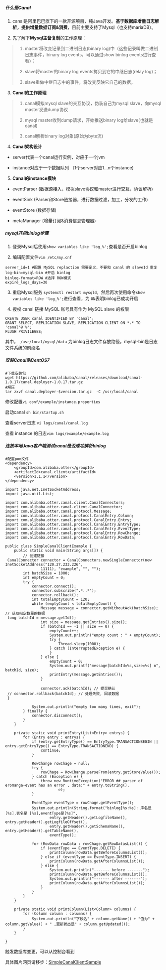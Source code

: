##### 什么是Canal

1. canal是阿里巴巴旗下的一款开源项目，纯Java开发。**基于数据库增量日志解析，提供增量数据订阅&消费**，目前主要支持了Mysql（也支持mariaDB）。

2. 先了解下**Mysql主备复制**的工作原理：

> 1.  master将改变记录到二进制日志(binary log)中（这些记录叫做二进制日志事件，binary log events，可以通过show binlog events进行查看）；
>     
> 2.  slave将master的binary log events拷贝到它的中继日志(relay log)；
>     
> 3.  slave重做中继日志中的事件，将改变反映它自己的数据。
>     

3. **Canal的工作原理**

> 1.  canal模拟mysql slave的交互协议，伪装自己为mysql slave，向mysql master发送dump协议
>     
> 2.  mysql master收到dump请求，开始推送binary log给slave(也就是canal)
>     
> 3.  canal解析binary log对象(原始为byte流)
>     

4. **Canal架构设计**

*   server代表一个canal运行实例，对应于一个jvm
    
*   instance对应于一个数据队列 （1个server对应1…n个instance)

5. **Canal的instance模块**

*   eventParser (数据源接入，模拟slave协议和master进行交互，协议解析)
    
*   eventSink (Parser和Store链接器，进行数据过滤，加工，分发的工作)
    
*   eventStore (数据存储)
    
*   metaManager (增量订阅&消费信息管理器)


##### mysql开启binlog步骤

1. 登录Mysql后使用`show variables like 'log_%';`查看是否开启binlog

2. 编辑配置文件`vim /etc/my.cnf`

```
server_id=1 #配置 MySQL replaction 需要定义，不要和 canal 的 slaveId 重复
log-bin=mysql-bin #开启 binlog
binlog-format=ROW #选择 ROW模式
expire_logs_days=30
```

3. 重启Mysql服务 `systemctl restart mysqld`，然后再次使用命令`show variables like 'log_%';`进行查看，为 `ON`表明binlog已成功开启

4. 授权 canal 链接 MySQL 账号具有作为 MySQL slave 的权限

```
CREATE USER canal IDENTIFIED BY 'canal';  
GRANT SELECT, REPLICATION SLAVE, REPLICATION CLIENT ON *.* TO 'canal'@'%';
FLUSH PRIVILEGES;
```

其中，` /usr/local/mysql/data` 为binlog日志文件存放路径，mysql-bin是日志文件系统的前缀名

##### 安装Canal到CentOS7

```
#下载安装包
wget https://github.com/alibaba/canal/releases/download/canal-1.0.17/canal.deployer-1.0.17.tar.gz
#解压
tar zxvf canal.deployer-$version.tar.gz  -C /usr/local/canal
```

修改配置`vi conf/example/instance.properties`

启动canal `sh bin/startup.sh`

查看server日志 `vi logs/canal/canal.log`

查看 instance 的日志`vim logs/example/example.log`

##### 连接本地Java客户端测试canal是否成功解析binlog

```
#配置pom文件
<dependency>  
    <groupId>com.alibaba.otter</groupId>  
    <artifactId>canal.client</artifactId>  
    <version>1.1.1</version>  
</dependency>
```

```
import java.net.InetSocketAddress;  
import java.util.List;  
  
import com.alibaba.otter.canal.client.CanalConnectors;  
import com.alibaba.otter.canal.client.CanalConnector;  
import com.alibaba.otter.canal.protocol.Message;  
import com.alibaba.otter.canal.protocol.CanalEntry.Column;  
import com.alibaba.otter.canal.protocol.CanalEntry.Entry;  
import com.alibaba.otter.canal.protocol.CanalEntry.EntryType;  
import com.alibaba.otter.canal.protocol.CanalEntry.EventType;  
import com.alibaba.otter.canal.protocol.CanalEntry.RowChange;  
import com.alibaba.otter.canal.protocol.CanalEntry.RowData;  
  
public class SimpleCanalClientExample {  
    public static void main(String args[]) {  
        // 创建链接  
 CanalConnector connector = CanalConnectors.newSingleConnector(new InetSocketAddress("120.27.233.226",  
                11111), "example", "", "");  
        int batchSize = 1000;  
        int emptyCount = 0;  
        try {  
            connector.connect();  
            connector.subscribe(".*..*");  
            connector.rollback();  
            int totalEmptyCount = 120;  
            while (emptyCount < totalEmptyCount) {  
                Message message = connector.getWithoutAck(batchSize); // 获取指定数量的数据  
 long batchId = message.getId();  
                int size = message.getEntries().size();  
                if (batchId == -1 || size == 0) {  
                    emptyCount++;  
                    System.out.println("empty count : " + emptyCount);  
                    try {  
                        Thread.sleep(1000);  
                    } catch (InterruptedException e) {  
                    }  
                } else {  
                    emptyCount = 0;  
                    System.out.printf("message[batchId=%s,size=%s] n", batchId, size);  
                    printEntry(message.getEntries());  
                }  
  
                connector.ack(batchId); // 提交确认  
 // connector.rollback(batchId); // 处理失败, 回滚数据  
 }  
  
            System.out.println("empty too many times, exit");  
        } finally {  
            connector.disconnect();  
        }  
    }  
  
    private static void printEntry(List<Entry> entrys) {  
        for (Entry entry : entrys) {  
            if (entry.getEntryType() == EntryType.TRANSACTIONBEGIN || entry.getEntryType() == EntryType.TRANSACTIONEND) {  
                continue;  
            }  
  
            RowChange rowChage = null;  
            try {  
                rowChage = RowChange.parseFrom(entry.getStoreValue());  
            } catch (Exception e) {  
                throw new RuntimeException("ERROR ## parser of eromanga-event has an error , data:" + entry.toString(),  
                        e);  
            }  
  
            EventType eventType = rowChage.getEventType();  
            System.out.println(String.format("binlog[%s:%s]: 库名是[%s],表名是 [%s],eventType是[%s]",  
                    entry.getHeader().getLogfileName(), entry.getHeader().getLogfileOffset(),  
                    entry.getHeader().getSchemaName(), entry.getHeader().getTableName(),  
                    eventType));  
  
            for (RowData rowData : rowChage.getRowDatasList()) {  
                if (eventType == EventType.DELETE) {  
                    printColumn(rowData.getBeforeColumnsList());  
                } else if (eventType == EventType.INSERT) {  
                    printColumn(rowData.getAfterColumnsList());  
                } else {  
                    System.out.println("------- before -------");  
                    printColumn(rowData.getBeforeColumnsList());  
                    System.out.println("------- after -------");  
                    printColumn(rowData.getAfterColumnsList());  
                }  
            }  
        }  
    }  
  
    private static void printColumn(List<Column> columns) {  
        for (Column column : columns) {  
            System.out.println("字段名" + column.getName() + "值为" + column.getValue() + " ,更新状态是" + column.getUpdated());  
        }  
    }  
  
}
```

触发数据库变更，可以从控制台看到

具体图片网页请移步：[SimpleCanalClientSample](https://segmentfault.com/a/1190000024440565)
